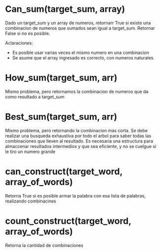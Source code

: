 # Can_sum(target_sum, array)

Dado un target_sum y un array de numeros, retornarr True si existe una combinacion de numeros que sumados sean igual a target_sum. Retornar False si no es posible.

Aclaraciones:
- Es posible usar varias veces el mismo numero en una combinacion
- Se asume que el array ingresado es correcto, con numeros naturales.


# How_sum(target_sum, arr)

Mismo problema, pero retornamos la combinacion de numeros que da como resultado a target_sum

# Best_sum(target_sum, arr)

Mismo problema, pero retornando la combinacion mas corta. Se debe realizar una busqueda exhaustiva por todo el arbol para saber todas las combinaciones que lleven al resultado. Es necesaria una estructura para almaccenar resultados intermedios y que sea eficiente, y no se cuelgue si le tiro un numero grande

#  can_construct(target_word, array_of_words)

Retorna True si es posible armar la palabra con esa lista de palabras, realizando combinacines
 # count_construct(target_word, array_of_words)

 Retorna la cantidad de combinaciones
